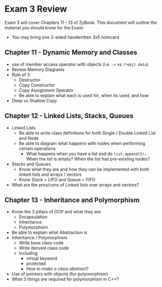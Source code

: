 # Exam 3 Review
Exam 3 will cover Chapters 11 - 13 of ZyBook. This document will outline the material you should know for the Exam: 
- You may bring one 2-sided handwritten 3x5 notecard

## Chapter 11 - Dynamic Memory and Classes
- use of member access operator with objects (i.e. `->` vs `(*obj).data`)
- Review Memory Diagrams
- Rule of 3
    - Destructor
    - Copy Constructor
    - Copy Assignment Operator
    - Be able to explain what each is used for, when its used, and how
- Deep vs Shallow Copy

## Chapter 12 - Linked Lists, Stacks, Queues
- Linked Lists
    - Be able to write class definitions for both Single / Double Linked List and Node
    - Be able to diagram what happens with nodes when performing certain operations
        - What happens when you have a list and do `list.append(5);`. When the list is empty? When the list has pre-existing nodes?
- Stacks and Queues
    - Know what they are and how they can be implemented with both linked lists and arrays / vectors
    - Know Stack = LIFO and Queue = FIFO
- What are the pros/cons of Linked lists over arrays and vectors?

## Chapter 13 - Inheritance and Polymorphism
- Know the 3 pillars of OOP and what they are
    - Encapsulation
    - Inheritance
    - Polymorphism
- Be able to explain what Abstraction is
- Inheritance / Polymorphism
    - Write base class code
    - Write derived class code
    - Including
        - virtual keyword
        - protected 
        - _How to make a class abstract_?
- Use of pointers with objects (for polymorphism)
- What 3 things are required for polymorphism in C++?
